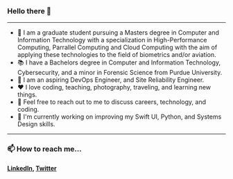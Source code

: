 ### Hello there 👋

-----

- 🙂 I am a graduate student pursuing a Masters degree in Computer and Information Technology with a specialization in High-Performance Computing, Parrallel Computing and Cloud Computing with the aim of applying these technologies to the field of biometrics and/or aviation.
- 📚 I have a Bachelors degree in Computer and Information Technology, Cybersecurity, and a minor in Forensic Science from Purdue University.
- 🔭 I am an aspiring DevOps Engineer, and Site Reliability Engineer.
- ❤️ I love coding, teaching, photography, traveling, and learning new things.
- 💬 Feel free to reach out to me to discuss careers, technology, and coding.
- 🌱 I'm currently working on improving my Swift UI, Python, and Systems Design skills.

-----

### 📫 How to reach me...
#### [LinkedIn](https://www.linkedin.com/in/christian-ekeigwe-jr/), [Twitter](https://twitter.com/r1pp3rd0c)

<!--
**christianhacks/christianhacks** is a ✨ _special_ ✨ repository because its `README.md` (this file) appears on your GitHub profile.

Here are some ideas to get you started:

- 🔭 I’m currently working on ...
- 🌱 I’m currently learning ...
- 👯 I’m looking to collaborate on ...
- 🤔 I’m looking for help with ...
- 💬 Ask me about ...
- 📫 How to reach me: ...
- 😄 Pronouns: ...
- ⚡ Fun fact: ...
-->

